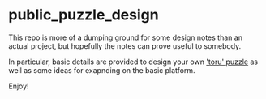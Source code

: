 # public_puzzle_design

This repo is more of a dumping ground for some design notes than an actual project, but hopefully the notes can prove useful to somebody.

In particular, basic details are provided to design your own ['toru' puzzle](http://www.twistypuzzles.com/cgi-bin/puzzle.cgi?pkey=1685) as well as some ideas for exapnding on the basic platform.

Enjoy!
